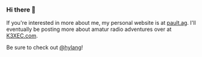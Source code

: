 ### Hi there 👋

If you're interested in more about me, my personal website is at [pault.ag](https://pault.ag/).
I'll eventually be posting more about amatur radio adventures over at
[K3XEC.com](https://k3xec.com/).

Be sure to check out [@hylang](https://github.com/hylang)!

